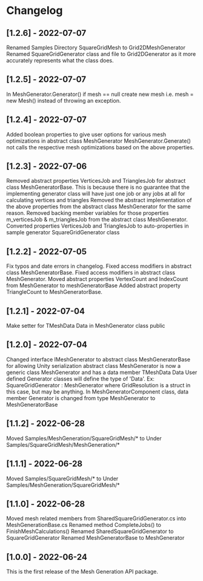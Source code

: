 # Changelog

## [1.2.6] - 2022-07-07
Renamed Samples Directory SquareGridMesh to Grid2DMeshGenerator
Renamed SquareGridGenerator class and file to Grid2DGenerator as it more accurately represents what the class does.

## [1.2.5] - 2022-07-07
In MeshGenerator.Generator() if mesh == null create new mesh i.e. mesh = new Mesh() instead of throwing an exception.

## [1.2.4] - 2022-07-07
Added boolean properties to give user options for various mesh optimizations in abstract class MeshGenerator
MeshGenerator.Generate() not calls the respective mesh optimizations based on the above properties.


## [1.2.3] - 2022-07-06
Removed abstract properties VerticesJob and TrianglesJob for abstract class MeshGeneratorBase. This is because there is no guarantee that the implementing generator class will have just one job or any jobs at all for calculating vertices and triangles
Removed the abstract implementation of the above properties from the abstract class MeshGenerator<TmeshData> for the same reason.
Removed backing member variables for those properties m_verticesJob & m_trianglesJob from the abstract class MeshGenerator<TmeshData>.
Converted properties VerticesJob and TrianglesJob to auto-properties in sample generator SquareGridGenerator class


## [1.2.2] - 2022-07-05
Fix typos and date errors in changelog.
Fixed access modifiers in abstract class MeshGeneratorBase.
Fixed access modifiers in abstract class MeshGenerator.
Moved abstract properties VertexCount and IndexCount from MeshGenerator to meshGeneratorBase
Added abstract property TriangleCount to MeshGeneratorBase.


## [1.2.1] - 2022-07-04
Make setter for TMeshData Data in MeshGenerator class public

## [1.2.0] - 2022-07-04
Changed interface IMeshGenerator to abstract class MeshGeneratorBase for allowing Unity serialization
abstract class MeshGenerator is now a generic class MeshGenerator<TMeshData> and has a data member TMeshData Data
User defined Generator classes will define the type of 'Data'. Ex: SquareGridGenerator : MeshGenerator<GridResolution> where 
GridResolution is a struct in this case, but may be anything.
In MeshGeneratorComponent class, data member Generator is changed from type MeshGenerator to MeshGeneratorBase

## [1.1.2] - 2022-06-28
Moved Samples/MeshGeneration/SquareGridMesh/* to Under Samples/SquareGridMesh/MeshGeneration/*

## [1.1.1] - 2022-06-28
Moved Samples/SquareGridMesh/* to Under Samples/MeshGeneration/SquareGridMesh/*

## [1.1.0] - 2022-06-28
Moved mesh related members from SharedSquareGridGenerator.cs into MeshGenerationBase.cs
Renamed method CompleteJobs() to FinishMeshCalculations()
Renamed SharedSquareGridGenerator to SquareGridGenerator
Renamed MeshGeneratorBase to MeshGenerator

## [1.0.0] - 2022-06-24
This is the first release of the Mesh Generation API package.
